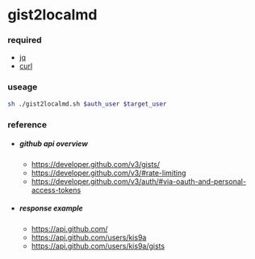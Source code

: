 # gist2localmd

### required

- [jq](https://stedolan.github.io/jq/)  
- [curl](https://github.com/curl/curl)

### useage

```sh
sh ./gist2localmd.sh $auth_user $target_user
```

### reference

- ##### github api overview
  - https://developer.github.com/v3/gists/
  - https://developer.github.com/v3/#rate-limiting
  - https://developer.github.com/v3/auth/#via-oauth-and-personal-access-tokens

- ##### response example
  - https://api.github.com/
  - https://api.github.com/users/kis9a
  - https://api.github.com/users/kis9a/gists
